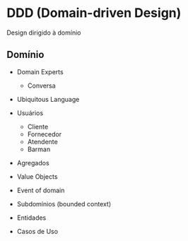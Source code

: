 # DDD (Domain-driven Design)

Design dirigido à domínio

## Domínio

- Domain Experts
  - Conversa
- Ubiquitous Language

- Usuários

  - Cliente
  - Fornecedor
  - Atendente
  - Barman

- Agregados
- Value Objects
- Event of domain
- Subdomínios (bounded context)
- Entidades
- Casos de Uso
